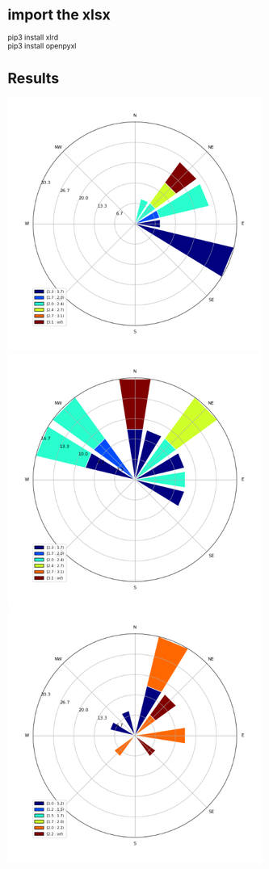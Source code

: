 # import the xlsx
pip3 install xlrd <br>
pip3 install openpyxl
# Results
![Plot](https://github.com/Chrischrislch/Windrose/blob/main/1.png)
![plot](https://github.com/Chrischrislch/Windrose/blob/main/2.png)
![plot](https://github.com/Chrischrislch/Windrose/blob/main/3.png)
